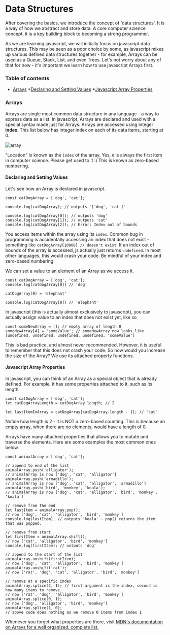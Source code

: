 # Data Structures

After covering the basics, we introduce the concept of 'data structures'. It is a way of how we abstract and store data. A core computer science concept, it is a key building block to becoming a strong programmer.

As we are learning javascript, we will initially focus on javascript data structures. This may be seen as a poor choice by some, as javascript mixes up various defined data structures together - for example, Arrays can be used as a Queue, Stack, List, and even Trees. Let's not worry about any of that for now - it's important we learn how to use javascript Arrays first.

### Table of contents

- [Arrays](#Arrays)
  *[Declaring and Setting Values](#declaring-and-setting-values)
  *[Javascript Array Properties](#javascript-array-properties)


### Arrays

Arrays are single most common data structure in any language - a way to express data as a list. In javascript, Arrays are declared and used with a special syntax made just for Arrays. Arrays are accessed using integer **index**. This list below has integer index on each of its data items, starting at 0.

![array](https://i.imgur.com/K4hRofN.png)

"Location" is known as the `index` of the array. Yes, `0` is always the first item in computer science. Please get used to it :) This is known as zero-based numbering.

#### Declaring and Setting Values

Let's see how an Array is declared in javascript.

```
const catDogArray = ['dog', 'cat'];

console.log(catDogArray); // outputs `['dog', 'cat']`

console.log(catDogArray[0]); // outputs 'dog'
console.log(catDogArray[1]); // outputs 'cat'
console.log(catDogArray[2]); // Error: Index out of bounds
```

You access items within the array using its `index`. Common bug in programming is accidentally accessing an index that does not exist - something like `catDogArray[10000] // doesn't exist`. If an index out of bounds of the array is accessed, js actually just returns `undefined`. In most other languages, this would crash your code. Be mindful of your index and zero-based numbering!

We can set a value to an element of an Array as we access it.

```
const catDogArray = ['dog', 'cat'];
console.log(catDogArray[0]) // 'dog'

catDogArray[0] = 'elephant'

console.log(catDogArray[0]) // 'elephant'
```

In javascript (this is actually almost exclusively to javascript), you can actually assign value to an index that does not exist yet, like so

```
const someNewArray = []; // empty array of length 0
someNewArray[4] = 'someValue'; // someNewArray now looks like [undefined, undefined, undefined, undefined, 'someValue']
```

This is bad practice, and almost never recommended. However, it is useful to remember that this does not crash your code. So how would you increase the size of the Array? We use its attached property functions.

#### Javascript Array Properties

In javascript, you can think of an Array as a special object that is already defined. For example, it has some properties attached to it, such as its length
```
const catDogArray = ['dog', 'cat'];
let catDogArrayLength = catDogArray.length; // 2

let lastItemInArray = catDogArray[catDogArray.length - 1]; // 'cat'
```

Notice how length is 2 - it is NOT a zero-based counting. This is because an empty array, when there are no elements, would have a length of 0.

Arrays have many attached properties that allows you to mutate and traverse the elements. Here are some examples the most common ones below.

```
const animalArray = ['dog', 'cat'];

// append to end of the list
animalArray.push('alligator');
// animalArray is now ['dog', 'cat', 'alligator']
animalArray.push('armadillo');
// animalArray is now ['dog', 'cat', 'alligator', 'armadillo']
animalArray.push('bird', 'monkey', 'koala');
// animalArray is now ['dog', 'cat', 'alligator', 'bird', 'monkey', 'koala']

// remove from the end
let lastItem = animalArray.pop();
// now ['dog', 'cat', 'alligator', 'bird', 'monkey']
console.log(lastItem); // outputs 'koala' - pop() returns the item that was popped.

// remove from start
let firstItem = animalArray.shift();
// now ['cat', 'alligator', 'bird', 'monkey']
console.log(firstItem); // outputs 'dog'

// append to the start of the list
animalArray.unshift(firstItem);
// now ['dog', 'cat', 'alligator', 'bird', 'monkey']
animalArray.unshift('rat');
// now ['rat', 'dog', 'cat', 'alligator', 'bird', 'monkey']

// remove at a specific index
animalArray.splice(2, 1); // first argument is the index, second is how many items to remove
// now ['rat', 'dog', 'alligator', 'bird', 'monkey']
animalArray.splice(0, 1);
// now ['dog', 'alligator', 'bird', 'monkey']
animalArray.splice(1, 0);
// above code does nothing as we remove 0 items from index 1
```

Whenever you forget what properties are there, visit [MDN's documentation on Arrays for a well organized, complete list.](https://developer.mozilla.org/en-US/docs/Web/JavaScript/Reference/Global_Objects/Array)